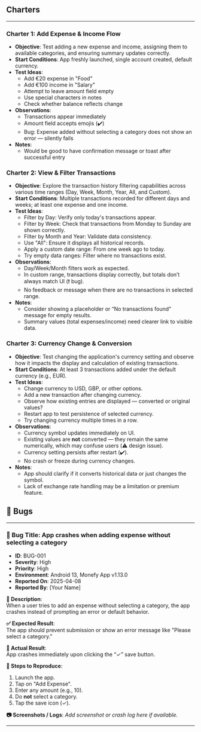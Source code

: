 ## Charters
---

### Charter 1: Add Expense & Income Flow

- **Objective**: Test adding a new expense and income, assigning them to available categories, and ensuring summary updates correctly.
- **Start Conditions**: App freshly launched, single account created, default currency.
- **Test Ideas**:
  - Add €20 expense in "Food"
  - Add €100 income in "Salary"
  - Attempt to leave amount field empty
  - Use special characters in notes
  - Check whether balance reflects change
- **Observations**:
  - Transactions appear immediately
  - Amount field accepts emojis (✔️)
  - Bug: Expense added without selecting a category does not show an error — silently fails
- **Notes**:
  - Would be good to have confirmation message or toast after successful entry

### Charter 2: View & Filter Transactions

- **Objective**: Explore the transaction history filtering capabilities across various time ranges (Day, Week, Month, Year, All, and Custom).
- **Start Conditions**: Multiple transactions recorded for different days and weeks; at least one expense and one income.
- **Test Ideas**:
  - Filter by Day: Verify only today's transactions appear.
  - Filter by Week: Check that transactions from Monday to Sunday are shown correctly.
  - Filter by Month and Year: Validate data consistency.
  - Use "All": Ensure it displays all historical records.
  - Apply a custom date range: From one week ago to today.
  - Try empty data ranges: Filter where no transactions exist.
- **Observations**:
  - Day/Week/Month filters work as expected.
  - In custom range, transactions display correctly, but totals don’t always match UI (❗ bug).
  - No feedback or message when there are no transactions in selected range.
- **Notes**:
  - Consider showing a placeholder or “No transactions found” message for empty results.
  - Summary values (total expenses/income) need clearer link to visible data.

### Charter 3: Currency Change & Conversion

- **Objective**: Test changing the application's currency setting and observe how it impacts the display and calculation of existing transactions.
- **Start Conditions**: At least 3 transactions added under the default currency (e.g., EUR).
- **Test Ideas**:
  - Change currency to USD, GBP, or other options.
  - Add a new transaction after changing currency.
  - Observe how existing entries are displayed — converted or original values?
  - Restart app to test persistence of selected currency.
  - Try changing currency multiple times in a row.
- **Observations**:
  - Currency symbol updates immediately on UI.
  - Existing values are **not** converted — they remain the same numerically, which may confuse users (⚠️ design issue).
  - Currency setting persists after restart (✔️).
  - No crash or freeze during currency changes.
- **Notes**:
  - App should clarify if it converts historical data or just changes the symbol.
  - Lack of exchange rate handling may be a limitation or premium feature.

## 🐞 Bugs

---

### 🔹 Bug Title: App crashes when adding expense without selecting a category

- **ID**: BUG-001
- **Severity**: High
- **Priority**: High
- **Environment**: Android 13, Monefy App v1.13.0
- **Reported On**: 2025-04-08
- **Reported By**: [Your Name]

**📝 Description**:  
When a user tries to add an expense without selecting a category, the app crashes instead of prompting an error or default behavior.

**✅ Expected Result**:  
The app should prevent submission or show an error message like "Please select a category."

**🚫 Actual Result**:  
App crashes immediately upon clicking the “✓” save button.

**📲 Steps to Reproduce**:
1. Launch the app.
2. Tap on "Add Expense".
3. Enter any amount (e.g., 10).
4. Do **not** select a category.
5. Tap the save icon (✓).

**📷 Screenshots / Logs**:
_Add screenshot or crash log here if available._

---

